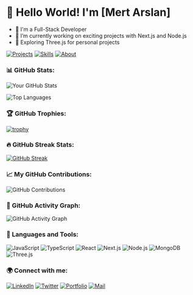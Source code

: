 # 👋 Hello World! I'm [Mert Arslan] 

- 🌟 I'm a Full-Stack Developer
- 🔭 I’m currently working on exciting projects with Next.js and Node.js
- 🌱 Exploring Three.js for personal projects

[![Projects](https://img.shields.io/badge/Projects-Portfolio-blueviolet)](https://your-portfolio-link)
[![Skills](https://img.shields.io/badge/Skills-Tech_Stack-important)](https://your-tech-stack-link)
[![About](https://img.shields.io/badge/About-Me-lightgrey)](https://your-about-link)

### 📊 GitHub Stats:
![Your GitHub Stats](https://github-readme-stats.vercel.app/api?username=kullanıcı_adın&show_icons=true&theme=radical)

![Top Languages](https://github-readme-stats.vercel.app/api/top-langs/?username=kullanıcı_adın&layout=compact&theme=radical)

### 🏆 GitHub Trophies:
[![trophy](https://github-profile-trophy.vercel.app/?username=kullanıcı_adın&theme=onedark)](https://github.com/kullanıcı_adın/github-profile-trophy)

### 🔥 GitHub Streak Stats:
[![GitHub Streak](https://streak-stats.demolab.com?user=kullanıcı_adın&theme=radical&hide_border=true)](https://git.io/streak-stats)

### 📈 My GitHub Contributions:
![GitHub Contributions](https://github-readme-streak-stats.herokuapp.com/?user=kullanıcı_adın&theme=radical)

### 🚀 GitHub Activity Graph:
![GitHub Activity Graph](https://activity-graph.herokuapp.com/graph?username=kullanıcı_adın&theme=react-dark)


### 🚀 Languages and Tools:
![JavaScript](https://img.shields.io/badge/-JavaScript-F7DF1E?style=flat&logo=javascript&logoColor=white)
![TypeScript](https://img.shields.io/badge/-TypeScript-3178C6?style=flat&logo=typescript&logoColor=white)
![React](https://img.shields.io/badge/-React-61DAFB?style=flat&logo=react&logoColor=white)
![Next.js](https://img.shields.io/badge/-Next.js-000000?style=flat&logo=nextdotjs&logoColor=white)
![Node.js](https://img.shields.io/badge/-Node.js-339933?style=flat&logo=nodedotjs&logoColor=white)
![MongoDB](https://img.shields.io/badge/-MongoDB-47A248?style=flat&logo=mongodb&logoColor=white)
![Three.js](https://img.shields.io/badge/-Three.js-000000?style=flat&logo=threedotjs&logoColor=white)

### 🌍 Connect with me:
[![LinkedIn](https://img.shields.io/badge/LinkedIn-Connect-blue?style=flat&logo=linkedin)](https://www.linkedin.com/in/kullanıcı_adın)
[![Twitter](https://img.shields.io/badge/Twitter-Follow-blue?style=flat&logo=twitter)](https://twitter.com/kullanıcı_adın)
[![Portfolio](https://img.shields.io/badge/Portfolio-Visit-000000?style=flat&logo=firefox)](https://portfolio-link)
[![Mail](https://img.shields.io/badge/Email-Send-blue?style=flat&logo=gmail)](mailto:kullanıcı_adın@gmail.com)
